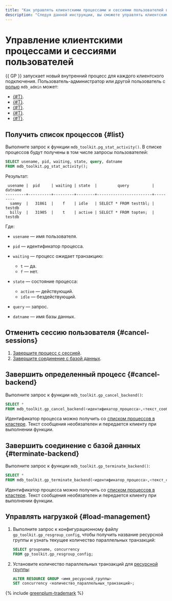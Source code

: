 ```yaml
---
title: "Как управлять клиентскими процессами и сессиями пользователей в {{ mgp-full-name }}"
description: "Следуя данной инструкции, вы сможете управлять клиентскими процессами и сессиями пользователей." 
---
```


# Управление клиентскими процессами и сессиями пользователей

{{ GP }} запускает новый внутренний процесс для каждого клиентского подключения. Пользователь-администратор или другой пользователь с [ролью](../concepts/cluster-users.md) `mdb_admin` может:

* [{#T}](#list).
* [{#T}](#cancel-sessions).
* [{#T}](#cancel-backend).
* [{#T}](#terminate-backend).
* [{#T}](#load-management).

## Получить список процессов {#list}

Выполните запрос к функции `mdb_toolkit.pg_stat_activity()`. В списке процессов будут получены в том числе запросы пользователей:

```sql
SELECT usename, pid, waiting, state, query, datname
FROM mdb_toolkit.pg_stat_activity();
```

Результат:

```text
 usename |  pid     | waiting | state  |         query          | datname
---------+----------+---------+--------+------------------------+---------
  sammy  |   31861  |    f    | idle   | SELECT * FROM testtbl; | testdb
  billy  |   31905  |    t    | active | SELECT * FROM topten;  | testdb
```

Где:

* `usename` — имя пользователя.
* `pid` — идентификатор процесса.
* `waiting` — процесс ожидает транзакцию:

    * `t` — да.
    * `f` — нет.

* `state` — состояние процесса:

    * `active` — действующий.
    * `idle` — бездействующий.

* `query` — запрос.
* `datname` — имя базы данных.

## Отменить сессию пользователя {#cancel-sessions}

1. [Завершите процесс с сессией](#cancel-backend).
1. [Завершите соединение с базой данных](#terminate-backend).

## Завершить определенный процесс {#cancel-backend}

Выполните запрос к функции `mdb_toolkit.gp_cancel_backend()`:

```sql
SELECT *
FROM mdb_toolkit.gp_cancel_backend(<идентификатор_процесса>,<текст_сообщения>);
```

Идентификатор процесса можно получить со [списком процессов в кластере](#list). Текст сообщения необязателен и передается клиенту при выполнении функции.

## Завершить соединение с базой данных {#terminate-backend}

Выполните запрос к функции `mdb_toolkit.gp_terminate_backend()`:

```sql
SELECT *
FROM mdb_toolkit.gp_terminate_backend(<идентификатор_процесса>,<текст_сообщения>);
```

Идентификатор процесса можно получить со [списком процессов в кластере](#list). Текст сообщения необязателен и передается клиенту при выполнении функции.

## Управлять нагрузкой {#load-management}

1. Выполните запрос к конфигурационному файлу `gp_toolkit.gp_resgroup_config`, чтобы получить название ресурсной группы и узнать текущее количество параллельных транзакций:

    ```sql
    SELECT groupname, concurrency
    FROM gp_toolkit.gp_resgroup_config;
    ```

1. Установите количество параллельных транзакций для [ресурсной группы](../../managed-greenplum/concepts/resource-groups.md):

    ```sql
    ALTER RESOURCE GROUP <имя_ресурсной_группы>
    SET concurrency <количество_параллельных_транзакций>;
    ```

{% include [greenplum-trademark](../../_includes/mdb/mgp/trademark.md) %}
